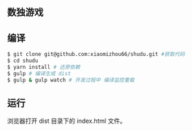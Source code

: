 ## 数独游戏

## 编译

```BASH
$ git clone git@github.com:xiaomizhou66/shudu.git #获取代码
$ cd shudu
$ yarn install # 还原依赖
$ gulp # 编译生成 dist
$ gulp & gulp watch # 开发过程中 编译监控重载
```

## 运行

浏览器打开 dist 目录下的 index.html 文件。